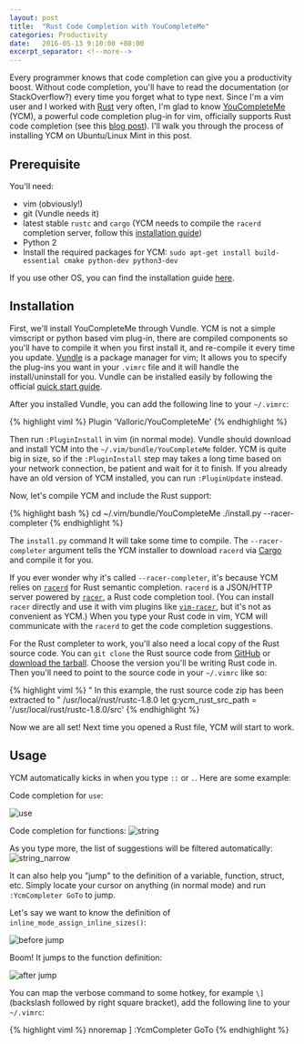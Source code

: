 ```yaml
---
layout: post
title:  "Rust Code Completion with YouCompleteMe"
categories: Productivity
date:   2016-05-13 9:10:00 +08:00
excerpt_separator: <!--more-->
---
```


Every programmer knows that code completion can give you a productivity boost. Without code completion, you'll have to read the documentation (or StackOverflow?) every time you forget what to type next. Since I'm a vim user and I worked with [Rust](https://www.rust-lang.org/) very often, I'm glad to know [YouCompleteMe](http://valloric.github.io/YouCompleteMe/) (YCM), a powerful code completion plug-in for vim, officially supports Rust code completion (see this [blog post](http://blog.jwilm.io/youcompleteme-rust/)). I'll walk you through the process of installing YCM on Ubuntu/Linux Mint in this post. 

<!--more-->

## Prerequisite
You'll need:

* vim (obviously!)
* git (Vundle needs it)
* latest stable `rustc` and `cargo` (YCM needs to compile the `racerd` completion server, follow this [installation guide](http://doc.rust-lang.org/book/getting-started.html#installing-rust))
* Python 2 
* Install the required packages for YCM: `sudo apt-get install build-essential cmake python-dev python3-dev`

If you use other OS, you can find the installation guide [here](https://github.com/Valloric/YouCompleteMe#installation).

## Installation

First, we'll install YouCompleteMe through Vundle. YCM is not a simple vimscript or python based vim plug-in, there are compiled components so you'll have to compile it when you first install it, and re-compile it every time you update. [Vundle](https://github.com/VundleVim/Vundle.vim) is a package manager for vim; It allows you to specify the plug-ins you want in your `.vimrc` file and it will handle the install/uninstall for you. Vundle can be installed easily by following the official [quick start guide](https://github.com/VundleVim/Vundle.vim#quick-start).

After you installed Vundle, you can add the following line to your `~/.vimrc`:

{% highlight viml %}
Plugin 'Valloric/YouCompleteMe'
{% endhighlight %}

Then run `:PluginInstall` in vim (in normal mode). Vundle should download and install YCM into the `~/.vim/bundle/YouCompleteMe` folder. YCM is quite big in size, so if the `:PluginInstall` step may takes a long time based on your network connection, be patient and wait for it to finish.  If you already have an old version of YCM installed, you can run `:PluginUpdate` instead.

Now, let's compile YCM and include the Rust support:

{% highlight bash %}
cd ~/.vim/bundle/YouCompleteMe
./install.py --racer-completer
{% endhighlight %}

The `install.py` command It will take some time to compile. The `--racer-completer` argument tells the YCM installer to download `racerd` via [Cargo](http://doc.crates.io/index.html) and compile it for you.

If you ever wonder why it's called `--racer-completer`, it's because YCM relies on [`racerd`](https://github.com/jwilm/racerd) for Rust semantic completion. `racerd` is a JSON/HTTP server powered by [`racer`](), a Rust code completion tool. (You can install `racer` directly and use it with vim plugins like [`vim-racer`](), but it's not as convenient as YCM.) When you type your Rust code in vim, YCM will communicate with the `racerd` to get the code completion suggestions.


For the Rust completer to work, you'll also need a local copy of the Rust source code. You can `git clone` the Rust source code from [GitHub](https://github.com/rust-lang/rust) or [download the tarball](https://www.rust-lang.org/downloads.html). Choose the version you'll be writing Rust code in. Then you'll need to point to the source code in your `~/.vimrc` like so:

{% highlight viml %}
" In this example, the rust source code zip has been extracted to
" /usr/local/rust/rustc-1.8.0
let g:ycm_rust_src_path = '/usr/local/rust/rustc-1.8.0/src'
{% endhighlight %}

Now we are all set! Next time you opened a Rust file, YCM will start to work.

## Usage

YCM automatically kicks in when  you type `::` or `.`. Here are some example:

Code completion for `use`:

![use]({{site_url}}/blog_assets/rust_ycm/use.png)

Code completion for functions:
![string]({{site_url}}/blog_assets/rust_ycm/string.png)

As you type more, the list of suggestions will be filtered automatically:
![string_narrow]({{site_url}}/blog_assets/rust_ycm/string_narrow.png)

It can also help you "jump" to the definition of a variable, function, struct, etc. Simply locate your cursor on anything (in normal mode) and run `:YcmCompleter GoTo` to jump.

Let's say we want to know the definition of `inline_mode_assign_inline_sizes()`:

![before jump]({{site_url}}/blog_assets/rust_ycm/jump_before.png)

Boom! It jumps to the function definition:

![after jump]({{site_url}}/blog_assets/rust_ycm/jump_after.png)

You can map the verbose command to some hotkey, for example `\]` (backslash followed by right square bracket),  add the following line to your `~/.vimrc`:

{% highlight viml %}
nnoremap <Leader>] :YcmCompleter GoTo<CR>
{% endhighlight %}


